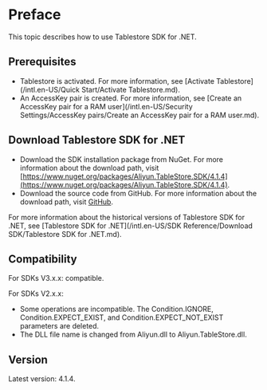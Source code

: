 # Preface

This topic describes how to use Tablestore SDK for .NET.

## Prerequisites

-   Tablestore is activated. For more information, see [Activate Tablestore](/intl.en-US/Quick Start/Activate Tablestore.md).
-   An AccessKey pair is created. For more information, see [Create an AccessKey pair for a RAM user](/intl.en-US/Security Settings/AccessKey pairs/Create an AccessKey pair for a RAM user.md).

## Download Tablestore SDK for .NET

-   Download the SDK installation package from NuGet. For more information about the download path, visit [https://www.nuget.org/packages/Aliyun.TableStore.SDK/4.1.4](https://www.nuget.org/packages/Aliyun.TableStore.SDK/4.1.4).
-   Download the source code from GitHub. For more information about the download path, visit [GitHub](https://github.com/aliyun/aliyun-tablestore-csharp-sdk).

For more information about the historical versions of Tablestore SDK for .NET, see [Tablestore SDK for .NET](/intl.en-US/SDK Reference/Download SDK/Tablestore SDK for .NET.md).

## Compatibility

For SDKs V3.x.x: compatible.

For SDKs V2.x.x:

-   Some operations are incompatible. The Condition.IGNORE, Condition.EXPECT\_EXIST, and Condition.EXPECT\_NOT\_EXIST parameters are deleted.
-   The DLL file name is changed from Aliyun.dll to Aliyun.TableStore.dll.

## Version

Latest version: 4.1.4.


